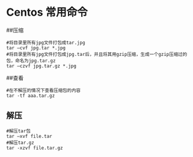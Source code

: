 # Centos 常用命令



##压缩
```shell
#将目录里所有jpg文件打包成tar.jpg
tar –cvf jpg.tar *.jpg 
#将目录里所有jpg文件打包成jpg.tar后，并且将其用gzip压缩，生成一个gzip压缩过的包，命名为jpg.tar.gz 
tar –czvf jpg.tar.gz *.jpg 
```
##查看
```shell
#在不解压的情况下查看压缩包的内容
tar -tf aaa.tar.gz  

```


## 解压
```shell
#解压tar包
tar –xvf file.tar  
#解压tar.gz
tar -xzvf file.tar.gz 
```

